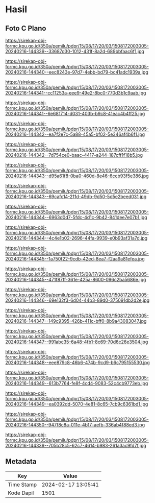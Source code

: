 # Hasil

## Foto C Plano

https://sirekap-obj-formc.kpu.go.id/350a/pemilu/pdpr/15/08/17/20/03/1508172003005-20240216-144339--33687d30-1012-431f-8a2d-689bbfaac6f1.jpg

https://sirekap-obj-formc.kpu.go.id/350a/pemilu/pdpr/15/08/17/20/03/1508172003005-20240216-144340--eec8243e-97d7-4ebb-bd79-bc41adc1939a.jpg

https://sirekap-obj-formc.kpu.go.id/350a/pemilu/pdpr/15/08/17/20/03/1508172003005-20240216-144341--cc11253a-eee9-49e2-8bc0-770d3b1c9aab.jpg

https://sirekap-obj-formc.kpu.go.id/350a/pemilu/pdpr/15/08/17/20/03/1508172003005-20240216-144341--6e681714-d031-403b-b9c8-41eac4b4ff25.jpg

https://sirekap-obj-formc.kpu.go.id/350a/pemilu/pdpr/15/08/17/20/03/1508172003005-20240216-144342--ea7f2e7c-5a88-45a5-bf02-5e346af4b6f1.jpg

https://sirekap-obj-formc.kpu.go.id/350a/pemilu/pdpr/15/08/17/20/03/1508172003005-20240216-144342--7d754ce0-baac-4417-a244-187cff1f18b5.jpg

https://sirekap-obj-formc.kpu.go.id/350a/pemilu/pdpr/15/08/17/20/03/1508172003005-20240216-144343--d95a61f8-0ba0-460d-8e46-6ccb93f5e386.jpg

https://sirekap-obj-formc.kpu.go.id/350a/pemilu/pdpr/15/08/17/20/03/1508172003005-20240216-144343--69cafc14-211d-49db-9d50-5d5e2beed031.jpg

https://sirekap-obj-formc.kpu.go.id/350a/pemilu/pdpr/15/08/17/20/03/1508172003005-20240216-144344--6963d0d7-5fdc-4d1c-9b42-841dee7e07b1.jpg

https://sirekap-obj-formc.kpu.go.id/350a/pemilu/pdpr/15/08/17/20/03/1508172003005-20240216-144344--4c4e1b02-2696-44fa-9939-e0b93af31a7d.jpg

https://sirekap-obj-formc.kpu.go.id/350a/pemilu/pdpr/15/08/17/20/03/1508172003005-20240216-144345--1a750f22-9cdb-42ed-8ea7-f2aa9a81efea.jpg

https://sirekap-obj-formc.kpu.go.id/350a/pemilu/pdpr/15/08/17/20/03/1508172003005-20240216-144345--471f87ff-361e-425a-8600-096c2ba5686e.jpg

https://sirekap-obj-formc.kpu.go.id/350a/pemilu/pdpr/15/08/17/20/03/1508172003005-20240216-144346--69e132f3-6d04-44b3-89d0-375091db2d2e.jpg

https://sirekap-obj-formc.kpu.go.id/350a/pemilu/pdpr/15/08/17/20/03/1508172003005-20240216-144347--149c9395-426b-411c-bff0-8b9a43083047.jpg

https://sirekap-obj-formc.kpu.go.id/350a/pemilu/pdpr/15/08/17/20/03/1508172003005-20240216-144347--991abc35-6a48-4fb1-8c69-70d6c26e3504.jpg

https://sirekap-obj-formc.kpu.go.id/350a/pemilu/pdpr/15/08/17/20/03/1508172003005-20240216-144348--eee879c8-46b6-474b-9cd9-b6c795155530.jpg

https://sirekap-obj-formc.kpu.go.id/350a/pemilu/pdpr/15/08/17/20/03/1508172003005-20240216-144349--613b7764-fe8f-4cd4-9083-52c4cb9773eb.jpg

https://sirekap-obj-formc.kpu.go.id/350a/pemilu/pdpr/15/08/17/20/03/1508172003005-20240216-144349--ea0392dd-5070-4e81-8c65-7cb9c6361bd1.jpg

https://sirekap-obj-formc.kpu.go.id/350a/pemilu/pdpr/15/08/17/20/03/1508172003005-20240216-144350--947f8c8a-011e-4b17-aefb-336ab4f88ed3.jpg

https://sirekap-obj-formc.kpu.go.id/350a/pemilu/pdpr/15/08/17/20/03/1508172003005-20240216-144339--705b28c5-62c7-4614-b983-261a3ac9fd7f.jpg


## Metadata

| Key        | Value               |
| ---------- | ------------------- |
| Time Stamp | 2024-02-17 13:05:41 |
| Kode Dapil | 1501                |



